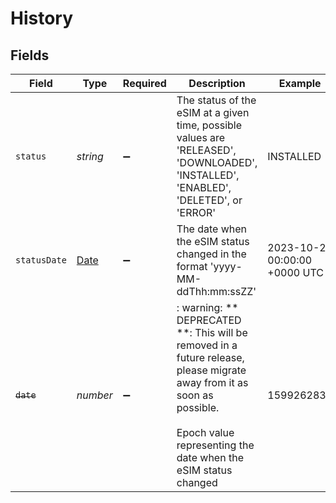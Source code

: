 # History


## Fields

| Field                                                                                                                                                                                   | Type                                                                                                                                                                                    | Required                                                                                                                                                                                | Description                                                                                                                                                                             | Example                                                                                                                                                                                 |
| --------------------------------------------------------------------------------------------------------------------------------------------------------------------------------------- | --------------------------------------------------------------------------------------------------------------------------------------------------------------------------------------- | --------------------------------------------------------------------------------------------------------------------------------------------------------------------------------------- | --------------------------------------------------------------------------------------------------------------------------------------------------------------------------------------- | --------------------------------------------------------------------------------------------------------------------------------------------------------------------------------------- |
| `status`                                                                                                                                                                                | *string*                                                                                                                                                                                | :heavy_minus_sign:                                                                                                                                                                      | The status of the eSIM at a given time, possible values are 'RELEASED', 'DOWNLOADED', 'INSTALLED', 'ENABLED', 'DELETED', or 'ERROR'                                                     | INSTALLED                                                                                                                                                                               |
| `statusDate`                                                                                                                                                                            | [Date](https://developer.mozilla.org/en-US/docs/Web/JavaScript/Reference/Global_Objects/Date)                                                                                           | :heavy_minus_sign:                                                                                                                                                                      | The date when the eSIM status changed in the format 'yyyy-MM-ddThh:mm:ssZZ'                                                                                                             | 2023-10-20 00:00:00 +0000 UTC                                                                                                                                                           |
| ~~`date`~~                                                                                                                                                                              | *number*                                                                                                                                                                                | :heavy_minus_sign:                                                                                                                                                                      | : warning: ** DEPRECATED **: This will be removed in a future release, please migrate away from it as soon as possible.<br/><br/>Epoch value representing the date when the eSIM status changed | 1599262839                                                                                                                                                                              |